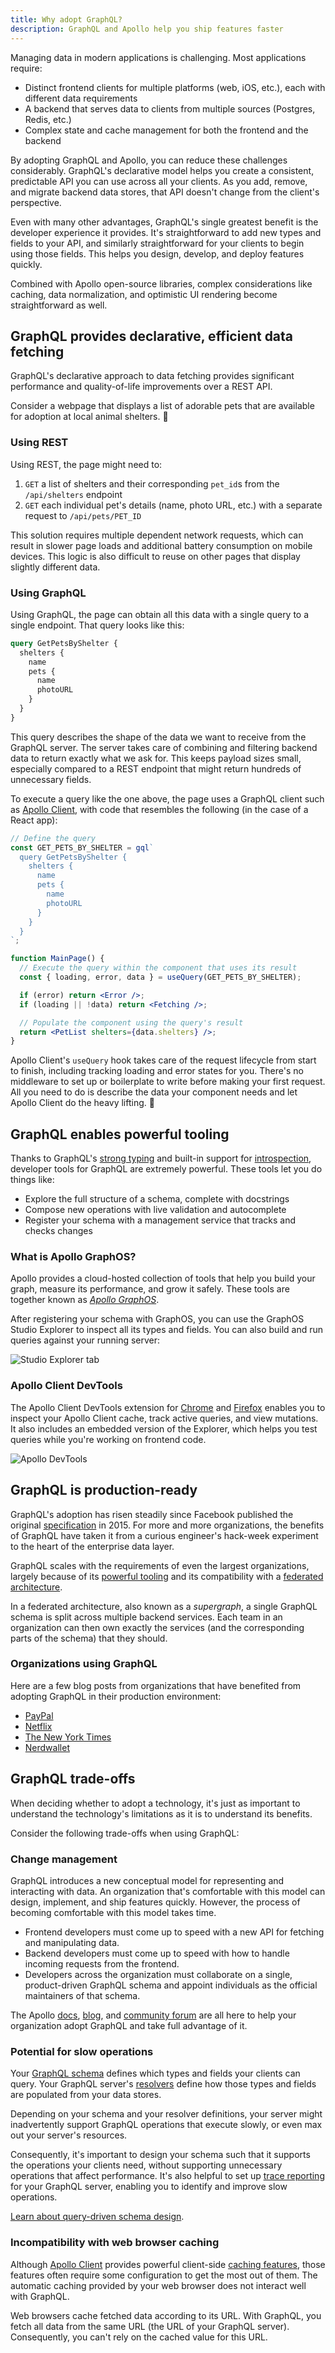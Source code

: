 ```yaml
---
title: Why adopt GraphQL?
description: GraphQL and Apollo help you ship features faster
---
```


Managing data in modern applications is challenging. Most applications require:

- Distinct frontend clients for multiple platforms (web, iOS, etc.), each with different data requirements
- A backend that serves data to clients from multiple sources (Postgres, Redis, etc.)
- Complex state and cache management for both the frontend and the backend

By adopting GraphQL and Apollo, you can reduce these challenges considerably. GraphQL's declarative model helps you create a consistent, predictable API you can use across all your clients. As you add, remove, and migrate backend data stores, that API doesn't change from the client's perspective.

Even with many other advantages, GraphQL's single greatest benefit is the developer experience it provides. It's straightforward to add new types and fields to your API, and similarly straightforward for your clients to begin using those fields. This helps you design, develop, and deploy features quickly.

Combined with Apollo open-source libraries, complex considerations like caching, data normalization, and optimistic UI rendering become straightforward as well.

## GraphQL provides declarative, efficient data fetching

GraphQL's declarative approach to data fetching provides significant performance and quality-of-life improvements over a REST API.

Consider a webpage that displays a list of adorable pets that are available for adoption at local animal shelters. 🐶

### Using REST

Using REST, the page might need to:

1. `GET` a list of shelters and their corresponding `pet_id`s from the `/api/shelters` endpoint
2. `GET` each individual pet's details (name, photo URL, etc.) with a separate request to `/api/pets/PET_ID`

This solution requires multiple dependent network requests, which can result in slower page loads and additional battery consumption on mobile devices. This logic is also difficult to reuse on other pages that display slightly different data.

### Using GraphQL

Using GraphQL, the page can obtain all this data with a single query to a single endpoint. That query looks like this:

```graphql
query GetPetsByShelter {
  shelters {
    name
    pets {
      name
      photoURL
    }
  }
}
```

This query describes the shape of the data we want to receive from the GraphQL server. The server takes care of combining and filtering backend data to return exactly what we ask for. This keeps payload sizes small, especially compared to a REST endpoint that might return hundreds of unnecessary fields.

To execute a query like the one above, the page uses a GraphQL client such as [Apollo Client](/react/), with code that resembles the following (in the case of a React app):

```jsx title="mainpage.jsx"
// Define the query
const GET_PETS_BY_SHELTER = gql`
  query GetPetsByShelter {
    shelters {
      name
      pets {
        name
        photoURL
      }
    }
  }
`;

function MainPage() {
  // Execute the query within the component that uses its result
  const { loading, error, data } = useQuery(GET_PETS_BY_SHELTER);

  if (error) return <Error />;
  if (loading || !data) return <Fetching />;

  // Populate the component using the query's result
  return <PetList shelters={data.shelters} />;
}
```

Apollo Client's `useQuery` hook takes care of the request lifecycle from start to finish, including tracking loading and error states for you. There's no middleware to set up or boilerplate to write before making your first request. All you need to do is describe the data your component needs and let Apollo Client do the heavy lifting. 💪

## GraphQL enables powerful tooling

Thanks to GraphQL's [strong typing](https://graphql.org/learn/schema) and built-in support for [introspection](https://graphql.org/learn/introspection/), developer tools for GraphQL are extremely powerful. These tools let you do things like:

- Explore the full structure of a schema, complete with docstrings
- Compose new operations with live validation and autocomplete
- Register your schema with a management service that tracks and checks changes

### What is Apollo GraphOS?

Apollo provides a cloud-hosted collection of tools that help you build your graph, measure its performance, and grow it safely. These tools are together known as [_Apollo GraphOS_](/graphos/).

After registering your schema with GraphOS, you can use the GraphOS Studio Explorer to inspect all its types and fields. You can also build and run queries against your running server:

<img src="../img/explorer-tab.jpg" alt="Studio Explorer tab" class="screenshot" />

### Apollo Client DevTools

The Apollo Client DevTools extension for [Chrome](https://chrome.google.com/webstore/detail/apollo-client-developer-t/jdkknkkbebbapilgoeccciglkfbmbnfm) and [Firefox](https://addons.mozilla.org/en-US/firefox/addon/apollo-developer-tools/) enables you to inspect your Apollo Client cache, track active queries, and view mutations. It also includes an embedded version of the Explorer, which helps you test queries while you're working on frontend code.

<img src="../img/explorer-devtools.jpg" alt="Apollo DevTools" class="screenshot" />

## GraphQL is production-ready

GraphQL's adoption has risen steadily since Facebook published the original [specification](https://spec.graphql.org/) in 2015. For more and more organizations, the benefits of GraphQL have taken it from a curious engineer's hack-week experiment to the heart of the enterprise data layer.

GraphQL scales with the requirements of even the largest organizations, largely because of its [powerful tooling](#graphql-enables-powerful-tooling) and its compatibility with a [federated architecture](/federation/).

In a federated architecture, also known as a _supergraph_, a single GraphQL schema is split across multiple backend services. Each team in an organization can then own exactly the services (and the corresponding parts of the schema) that they should.

### Organizations using GraphQL

Here are a few blog posts from organizations that have benefited from adopting GraphQL in their production environment:

- [PayPal](https://medium.com/paypal-engineering/scaling-graphql-at-paypal-b5b5ac098810)
- [Netflix](https://netflixtechblog.com/how-netflix-scales-its-api-with-graphql-federation-part-1-ae3557c187e2)
- [The New York Times](https://open.nytimes.com/the-new-york-times-now-on-apollo-b9a78a5038c)
- [Nerdwallet](https://www.nerdwallet.com/blog/engineering/getting-started-with-graphql-and-apollo-part-1/)

## GraphQL trade-offs

When deciding whether to adopt a technology, it's just as important to understand the technology's limitations as it is to understand its benefits.

Consider the following trade-offs when using GraphQL:

### Change management

GraphQL introduces a new conceptual model for representing and interacting with data. An organization that's comfortable with this model can design, implement, and ship features quickly. However, the process of becoming comfortable with this model takes time.

- Frontend developers must come up to speed with a new API for fetching and manipulating data.
- Backend developers must come up to speed with how to handle incoming requests from the frontend.
- Developers across the organization must collaborate on a single, product-driven GraphQL schema and appoint individuals as the official maintainers of that schema.

The Apollo [docs](/), [blog](https://www.apollographql.com/blog/), and [community forum](https://community.apollographql.com) are all here to help your organization adopt GraphQL and take full advantage of it.

### Potential for slow operations

Your [GraphQL schema](/apollo-server/schema/schema/) defines which types and fields your clients can query. Your GraphQL server's [resolvers](/apollo-server/data/resolvers/) define how those types and fields are populated from your data stores.

Depending on your schema and your resolver definitions, your server might inadvertently support GraphQL operations that execute slowly, or even max out your server's resources.

Consequently, it's important to design your schema such that it supports the operations your clients need, without supporting unnecessary operations that affect performance. It's also helpful to set up [trace reporting](/graphos/metrics/operations/#resolver-level-traces) for your GraphQL server, enabling you to identify and improve slow operations.

[Learn about query-driven schema design](/apollo-server/schema/schema/#query-driven-schema-design).

### Incompatibility with web browser caching

Although [Apollo Client](/react/) provides powerful client-side [caching features](/react/caching/cache-configuration/), those features often require some configuration to get the most out of them. The automatic caching provided by your web browser does not interact well with GraphQL.

Web browsers cache fetched data according to its URL. With GraphQL, you fetch all data from the same URL (the URL of your GraphQL server). Consequently, you can't rely on the cached value for this URL.
